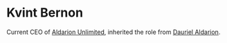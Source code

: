 # Kvint Bernon

Current CEO of [Aldarion Unlimited](../organizations/aldarion-unlimited.md), inherited the role from [Dauriel Aldarion](dauriel-aldarion.md).
